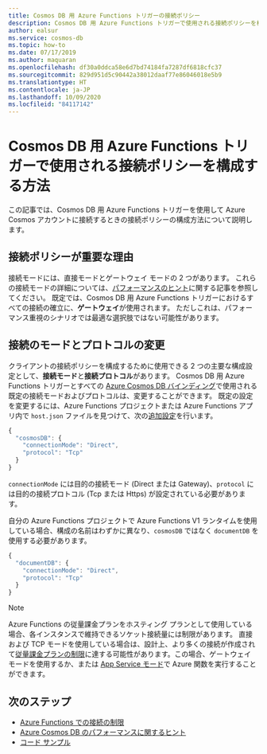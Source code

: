 ```yaml
---
title: Cosmos DB 用 Azure Functions トリガーの接続ポリシー
description: Cosmos DB 用 Azure Functions トリガーで使用される接続ポリシーを構成する方法について説明します
author: ealsur
ms.service: cosmos-db
ms.topic: how-to
ms.date: 07/17/2019
ms.author: maquaran
ms.openlocfilehash: df30a0ddca58e6d7bd74184fa7287df6818cfc37
ms.sourcegitcommit: 829d951d5c90442a38012daaf77e86046018e5b9
ms.translationtype: HT
ms.contentlocale: ja-JP
ms.lasthandoff: 10/09/2020
ms.locfileid: "84117142"
---
```

# <a name="how-to-configure-the-connection-policy-used-by-azure-functions-trigger-for-cosmos-db"></a>Cosmos DB 用 Azure Functions トリガーで使用される接続ポリシーを構成する方法

この記事では、Cosmos DB 用 Azure Functions トリガーを使用して Azure Cosmos アカウントに接続するときの接続ポリシーの構成方法について説明します。

## <a name="why-is-the-connection-policy-important"></a>接続ポリシーが重要な理由

接続モードには、直接モードとゲートウェイ モードの 2 つがあります。 これらの接続モードの詳細については、[パフォーマンスのヒント](./performance-tips.md#networking)に関する記事を参照してください。 既定では、Cosmos DB 用 Azure Functions トリガーにおけるすべての接続の確立に、**ゲートウェイ**が使用されます。 ただしこれは、パフォーマンス重視のシナリオでは最適な選択肢ではない可能性があります。

## <a name="changing-the-connection-mode-and-protocol"></a>接続のモードとプロトコルの変更

クライアントの接続ポリシーを構成するために使用できる 2 つの主要な構成設定として、**接続モード**と**接続プロトコル**があります。 Cosmos DB 用 Azure Functions トリガーとすべての [Azure Cosmos DB バインディング](../azure-functions/functions-bindings-cosmosdb-v2-output.md)で使用される既定の接続モードおよびプロトコルは、変更することができます。 既定の設定を変更するには、Azure Functions プロジェクトまたは Azure Functions アプリ内で `host.json` ファイルを見つけて、次の[追加設定](../azure-functions/functions-bindings-cosmosdb-v2-output.md#hostjson-settings)を行います。

```js
{
  "cosmosDB": {
    "connectionMode": "Direct",
    "protocol": "Tcp"
  }
}
```

`connectionMode` には目的の接続モード (Direct または Gateway)、`protocol` には目的の接続プロトコル (Tcp または Https) が設定されている必要があります。 

自分の Azure Functions プロジェクトで Azure Functions V1 ランタイムを使用している場合、構成の名前はわずかに異なり、`cosmosDB` ではなく `documentDB` を使用する必要があります。

```js
{
  "documentDB": {
    "connectionMode": "Direct",
    "protocol": "Tcp"
  }
}
```

> [!NOTE]
> Azure Functions の従量課金プランをホスティング プランとして使用している場合、各インスタンスで維持できるソケット接続量には制限があります。 直接および TCP モードを使用している場合は、設計上、より多くの接続が作成されて[従量課金プランの制限](../azure-functions/manage-connections.md#connection-limit)に達する可能性があります。この場合、ゲートウェイ モードを使用するか、または [App Service モード](../azure-functions/functions-scale.md#app-service-plan)で Azure 関数を実行することができます。

## <a name="next-steps"></a>次のステップ

* [Azure Functions での接続の制限](../azure-functions/manage-connections.md#connection-limit)
* [Azure Cosmos DB のパフォーマンスに関するヒント](./performance-tips.md)
* [コード サンプル](https://github.com/ealsur/serverless-recipes/tree/master/connectionmode)
